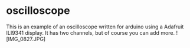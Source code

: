 # oscilloscope

This is an example of an oscilloscope written for arduino using a Adafruit ILI9341 display.
It has two channels, but of course you can add more. 
![IMG_0827.JPG]
